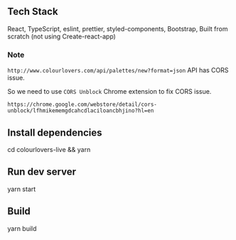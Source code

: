## Tech Stack

React, TypeScript, eslint, prettier, styled-components, Bootstrap, Built from scratch (not using Create-react-app)

### Note

`http://www.colourlovers.com/api/palettes/new?format=json` API has CORS issue.

So we need to use `CORS Unblock` Chrome extension to fix CORS issue.

`https://chrome.google.com/webstore/detail/cors-unblock/lfhmikememgdcahcdlaciloancbhjino?hl=en`

## Install dependencies

cd colourlovers-live &&
yarn

## Run dev server

yarn start

## Build

yarn build

